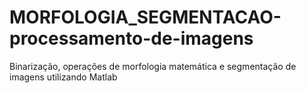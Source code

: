 # MORFOLOGIA_SEGMENTACAO-processamento-de-imagens
Binarização, operações de morfologia matemática e segmentação de imagens utilizando Matlab
